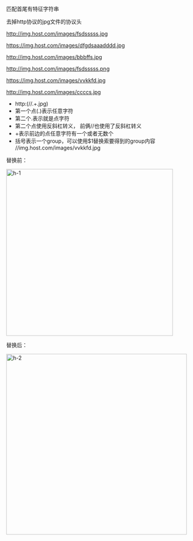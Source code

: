 匹配首尾有特征字符串

去掉http协议的jpg文件的协议头

http://img.host.com/images/fsdsssss.jpg

https://img.host.com/images/dfgdsaaadddd.jpg

http://img.host.com/images/bbbffs.jpg

http://img.host.com/images/fsdsssss.png

https://img.host.com/images/vvkkfd.jpg

http://img.host.com/images/ccccs.jpg


- http:(\/\/.+\.jpg)
- 第一个点(.)表示任意字符
- 第二个\.表示就是点字符
- 第二个点使用反斜杠转义， 前俩//也使用了反斜杠转义
- +表示前边的点任意字符有一个或者无数个
- 括号表示一个group，可以使用$1替换索要得到的group内容 //img.host.com/images/vvkkfd.jpg


替换前：

<img width="443" alt="h-1" src="https://user-images.githubusercontent.com/20984566/45370839-a990a000-b61b-11e8-96ef-9970deece48a.PNG">

替换后：

<img width="480" alt="h-2" src="https://user-images.githubusercontent.com/20984566/45370858-b8775280-b61b-11e8-9dd1-5e9dcc80345b.PNG">

